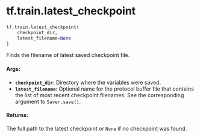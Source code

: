 <div itemscope itemtype="http://developers.google.com/ReferenceObject">
<meta itemprop="name" content="tf.train.latest_checkpoint" />
<meta itemprop="path" content="Stable" />
</div>

# tf.train.latest_checkpoint

``` python
tf.train.latest_checkpoint(
    checkpoint_dir,
    latest_filename=None
)
```

Finds the filename of latest saved checkpoint file.

#### Args:

* <b>`checkpoint_dir`</b>: Directory where the variables were saved.
* <b>`latest_filename`</b>: Optional name for the protocol buffer file that
    contains the list of most recent checkpoint filenames.
    See the corresponding argument to `Saver.save()`.


#### Returns:

The full path to the latest checkpoint or `None` if no checkpoint was found.